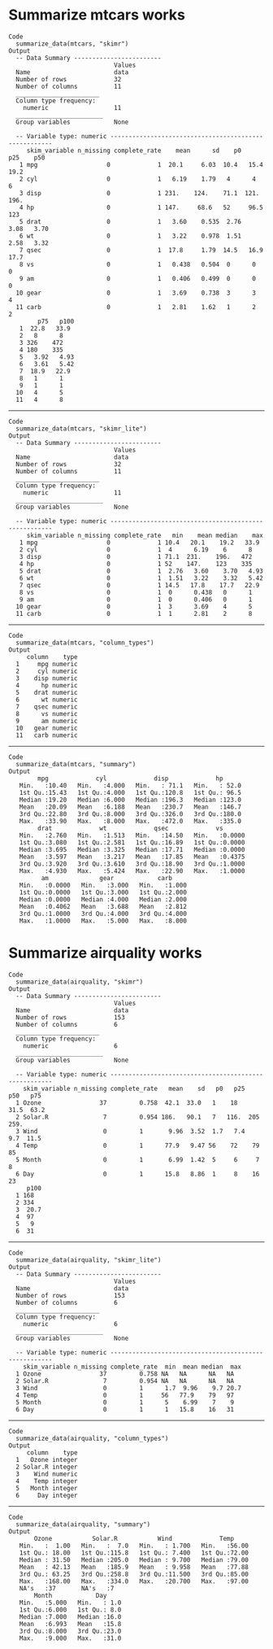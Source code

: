 # Summarize mtcars works

    Code
      summarize_data(mtcars, "skimr")
    Output
      -- Data Summary ------------------------
                                 Values
      Name                       data  
      Number of rows             32    
      Number of columns          11    
      _______________________          
      Column type frequency:           
        numeric                  11    
      ________________________         
      Group variables            None  
      
      -- Variable type: numeric ------------------------------------------------------
         skim_variable n_missing complete_rate    mean      sd    p0    p25    p50
       1 mpg                   0             1  20.1     6.03  10.4   15.4   19.2 
       2 cyl                   0             1   6.19    1.79   4      4      6   
       3 disp                  0             1 231.    124.    71.1  121.   196.  
       4 hp                    0             1 147.     68.6   52     96.5  123   
       5 drat                  0             1   3.60    0.535  2.76   3.08   3.70
       6 wt                    0             1   3.22    0.978  1.51   2.58   3.32
       7 qsec                  0             1  17.8     1.79  14.5   16.9   17.7 
       8 vs                    0             1   0.438   0.504  0      0      0   
       9 am                    0             1   0.406   0.499  0      0      0   
      10 gear                  0             1   3.69    0.738  3      3      4   
      11 carb                  0             1   2.81    1.62   1      2      2   
            p75   p100
       1  22.8   33.9 
       2   8      8   
       3 326    472   
       4 180    335   
       5   3.92   4.93
       6   3.61   5.42
       7  18.9   22.9 
       8   1      1   
       9   1      1   
      10   4      5   
      11   4      8   

---

    Code
      summarize_data(mtcars, "skimr_lite")
    Output
      -- Data Summary ------------------------
                                 Values
      Name                       data  
      Number of rows             32    
      Number of columns          11    
      _______________________          
      Column type frequency:           
        numeric                  11    
      ________________________         
      Group variables            None  
      
      -- Variable type: numeric ------------------------------------------------------
         skim_variable n_missing complete_rate   min    mean median    max
       1 mpg                   0             1 10.4   20.1    19.2   33.9 
       2 cyl                   0             1  4      6.19    6      8   
       3 disp                  0             1 71.1  231.    196.   472   
       4 hp                    0             1 52    147.    123    335   
       5 drat                  0             1  2.76   3.60    3.70   4.93
       6 wt                    0             1  1.51   3.22    3.32   5.42
       7 qsec                  0             1 14.5   17.8    17.7   22.9 
       8 vs                    0             1  0      0.438   0      1   
       9 am                    0             1  0      0.406   0      1   
      10 gear                  0             1  3      3.69    4      5   
      11 carb                  0             1  1      2.81    2      8   

---

    Code
      summarize_data(mtcars, "column_types")
    Output
         column    type
      1     mpg numeric
      2     cyl numeric
      3    disp numeric
      4      hp numeric
      5    drat numeric
      6      wt numeric
      7    qsec numeric
      8      vs numeric
      9      am numeric
      10   gear numeric
      11   carb numeric

---

    Code
      summarize_data(mtcars, "summary")
    Output
            mpg             cyl             disp             hp       
       Min.   :10.40   Min.   :4.000   Min.   : 71.1   Min.   : 52.0  
       1st Qu.:15.43   1st Qu.:4.000   1st Qu.:120.8   1st Qu.: 96.5  
       Median :19.20   Median :6.000   Median :196.3   Median :123.0  
       Mean   :20.09   Mean   :6.188   Mean   :230.7   Mean   :146.7  
       3rd Qu.:22.80   3rd Qu.:8.000   3rd Qu.:326.0   3rd Qu.:180.0  
       Max.   :33.90   Max.   :8.000   Max.   :472.0   Max.   :335.0  
            drat             wt             qsec             vs        
       Min.   :2.760   Min.   :1.513   Min.   :14.50   Min.   :0.0000  
       1st Qu.:3.080   1st Qu.:2.581   1st Qu.:16.89   1st Qu.:0.0000  
       Median :3.695   Median :3.325   Median :17.71   Median :0.0000  
       Mean   :3.597   Mean   :3.217   Mean   :17.85   Mean   :0.4375  
       3rd Qu.:3.920   3rd Qu.:3.610   3rd Qu.:18.90   3rd Qu.:1.0000  
       Max.   :4.930   Max.   :5.424   Max.   :22.90   Max.   :1.0000  
             am              gear            carb      
       Min.   :0.0000   Min.   :3.000   Min.   :1.000  
       1st Qu.:0.0000   1st Qu.:3.000   1st Qu.:2.000  
       Median :0.0000   Median :4.000   Median :2.000  
       Mean   :0.4062   Mean   :3.688   Mean   :2.812  
       3rd Qu.:1.0000   3rd Qu.:4.000   3rd Qu.:4.000  
       Max.   :1.0000   Max.   :5.000   Max.   :8.000  

# Summarize airquality works

    Code
      summarize_data(airquality, "skimr")
    Output
      -- Data Summary ------------------------
                                 Values
      Name                       data  
      Number of rows             153   
      Number of columns          6     
      _______________________          
      Column type frequency:           
        numeric                  6     
      ________________________         
      Group variables            None  
      
      -- Variable type: numeric ------------------------------------------------------
        skim_variable n_missing complete_rate   mean    sd   p0   p25   p50   p75
      1 Ozone                37         0.758  42.1  33.0   1    18    31.5  63.2
      2 Solar.R               7         0.954 186.   90.1   7   116.  205   259. 
      3 Wind                  0         1       9.96  3.52  1.7   7.4   9.7  11.5
      4 Temp                  0         1      77.9   9.47 56    72    79    85  
      5 Month                 0         1       6.99  1.42  5     6     7     8  
      6 Day                   0         1      15.8   8.86  1     8    16    23  
         p100
      1 168  
      2 334  
      3  20.7
      4  97  
      5   9  
      6  31  

---

    Code
      summarize_data(airquality, "skimr_lite")
    Output
      -- Data Summary ------------------------
                                 Values
      Name                       data  
      Number of rows             153   
      Number of columns          6     
      _______________________          
      Column type frequency:           
        numeric                  6     
      ________________________         
      Group variables            None  
      
      -- Variable type: numeric ------------------------------------------------------
        skim_variable n_missing complete_rate  min  mean median  max
      1 Ozone                37         0.758 NA   NA      NA   NA  
      2 Solar.R               7         0.954 NA   NA      NA   NA  
      3 Wind                  0         1      1.7  9.96    9.7 20.7
      4 Temp                  0         1     56   77.9    79   97  
      5 Month                 0         1      5    6.99    7    9  
      6 Day                   0         1      1   15.8    16   31  

---

    Code
      summarize_data(airquality, "column_types")
    Output
         column    type
      1   Ozone integer
      2 Solar.R integer
      3    Wind numeric
      4    Temp integer
      5   Month integer
      6     Day integer

---

    Code
      summarize_data(airquality, "summary")
    Output
           Ozone           Solar.R           Wind             Temp      
       Min.   :  1.00   Min.   :  7.0   Min.   : 1.700   Min.   :56.00  
       1st Qu.: 18.00   1st Qu.:115.8   1st Qu.: 7.400   1st Qu.:72.00  
       Median : 31.50   Median :205.0   Median : 9.700   Median :79.00  
       Mean   : 42.13   Mean   :185.9   Mean   : 9.958   Mean   :77.88  
       3rd Qu.: 63.25   3rd Qu.:258.8   3rd Qu.:11.500   3rd Qu.:85.00  
       Max.   :168.00   Max.   :334.0   Max.   :20.700   Max.   :97.00  
       NA's   :37       NA's   :7                                       
           Month            Day      
       Min.   :5.000   Min.   : 1.0  
       1st Qu.:6.000   1st Qu.: 8.0  
       Median :7.000   Median :16.0  
       Mean   :6.993   Mean   :15.8  
       3rd Qu.:8.000   3rd Qu.:23.0  
       Max.   :9.000   Max.   :31.0  
                                     

